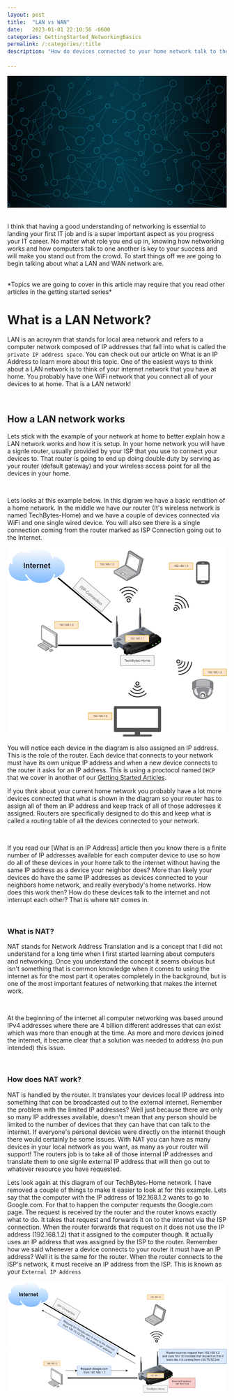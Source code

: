 ```yaml
---
layout: post
title:  "LAN vs WAN"
date:   2023-01-01 22:10:56 -0600
categories: GettingStarted_NetworkingBasics
permalink: /:categories/:title
description: "How do devices connected to your home network talk to the internet? Ever wondered what exactly the internet is and its basic functions when it comes to computer networking networking? Check out this article talking about a LAN network vs WAN."

---
```


<div style=img><img src="/assets/network.png"></div>

\
I think that having a good understanding of networking is essential to landing your first IT job and is a super important aspect as you progress your IT career. No matter what role you end up in, knowing how networking works and how computers talk to one another is key to your success and will make you stand out from the crowd. To start things off we are going to begin talking about what a LAN and WAN network are.

<br/>
*Topics we are going to cover in this article may require that you read other articles in the getting started series*

<br/>

# What is a LAN Network?
LAN is an acroynm that stands for local area network and refers to a computer network composed of IP addresses that fall into what is called the `private IP address space`. You can check out our article on What is an IP Address to learn more about this topic. One of the easiest ways to think about a LAN network is to think of your internet network that you have at home. You probably have one WiFi network that you connect all of your devices to at home. That is a LAN network!

<br/>

## How a LAN network works
Lets stick with the example of your network at home to better explain how a LAN network works and how it is setup. In your home network you will have a signle router, usually provided by your ISP that you use to connect your devices to. That router is going to end up doing double duty by serving as your router (default gateway) and your wireless access point for all the devices in your home.

<br/>

Lets looks at this example below. In this digram we have a basic rendition of a home network. In the middle we have our router (It's wireless network is named TechBytes-Home) and we have a couple of devices connected via WiFi and one single wired device. You will also see there is a single connection coming from the router marked as ISP Connection going out to the Internet.

<div style=img><img src="/assets/What is a LAN.drawio.png"></div>


You will notice each device in the diagram is also assigned an IP address. This is the role of the router. Each device that connects to your network must have its own unique IP address and when a new device connects to the router it asks for an IP address. This is using a proctocol named `DHCP` that we cover in another of our [Getting Started Articles](http://it-techbytes.com/gettingstarted_intro/Getting-Started-in-IT).
<br/>

If you thnk about your current home network you probably have a lot more devices connected that what is shown in the diagram so your router has to assign all of them an IP address and keep track of all of those addresses it assigned. Routers are specifically designed to do this and keep what is called a routing table of all the devices connected to your network. 

<br/>

If you read our [What is an IP Address] article then you know there is a finite number of IP addresses available for each computer device to use so how do all of these devices in your home talk to the internet without having the same IP address as a device your neighbor does? More than likely your devices do have the same IP addresses as devices connected to your neighbors home network, and really everybody's home networks. How does this work then? How do these devices talk to the internet and not interrupt each other? That is where `NAT` comes in.

<br/>

### What is NAT?
NAT stands for Network Address Translation and is a concept that I did not understand for a long time when I first started learning about computers and networking. Once you understand the concept it seems obvious but isn't something that is common knowledge when it comes to using the internet as for the most part it operates completely in the background, but is one of the most important features of networking that makes the internet work.

<br/>

At the beginning of the internet all computer networking was based around IPv4 addresses where there are 4 billion different addresses that can exist which was more than enough at the time. As more and more devices joined the internet, it became clear that a solution was needed to address (no pun intended) this issue.

<br/>

### How does NAT work?

NAT is handled by the router. It translates your devices local IP address into something that can be broadcasted out to the external internet. Remember the problem with the limited IP addresses? Well just because there are only so many IP addresses available, doesn't mean that any person should be limited to the number of devices that they can have that can talk to the internet. If everyone's personal devices were directly on the internet though there would certainly be some issues. With NAT you can have as many devices in your local network as you want, as many as your router will support! The routers job is to take all of those internal IP addresses and translate them to one signle external IP address that will then go out to whatever resource you have requested.

Lets look again at this diagram of our TechBytes-Home network. I have removed a couple of things to make it easier to look at for this example. Lets say that the computer with the IP address of 192.168.1.2 wants to go to Google.com. For that to happen the computer requests the Google.com page. The request is received by the router and the router knows exactly what to do. It takes that request and forwards it on to the internet via the ISP connection. When the router forwards that request on it does not use the IP address (192.168.1.2) that it assigned to the computer though. It actually uses an IP address that was assigned by the ISP to the router. Remember how we said whenever a device connects to your router it must have an IP address? Well it is the same for the router. When the router connects to the ISP's network, it must receive an IP address from the ISP. This is known as your `External IP Address`

<div style=img><img src="/assets/What is NAT.drawio.png"></div>